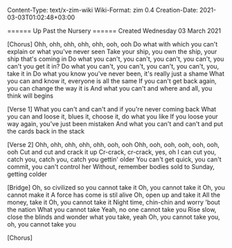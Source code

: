 Content-Type: text/x-zim-wiki
Wiki-Format: zim 0.4
Creation-Date: 2021-03-03T01:02:48+03:00

====== Up Past the Nursery ======
Created Wednesday 03 March 2021

[Chorus]
Ohh, ohh, ohh, ohh, ohh, ooh, ooh
Do what with which you can't explain or what you've never seen
Take your ship, you own the ship, your ship that's coming in
Do what you can't, you can't, you can't, you can't, you can't you get it in?
Do what you can't, you can't, you can't, you can't, you, take it in
Do what you know you've never been, it's really just a shame
What you can and know it, everyone is all the same
If you can't get back again, you can change the way it is
And what you can't and where and all, you think will begins

[Verse 1]
What you can't and can't and if you're never coming back
What you can and loose it, blues it, choose it, do what you like If you loose your way again, you've just been mistaken
And what you can't and can't and put the cards back in the stack

[Verse 2]
Ohh, ohh, ohh, ohh, ohh, ooh, ooh
Ohh, ooh, ooh, ooh, ooh, ooh, ooh
Cut and cut and crack it up
Cr-crack, cr-crack, yes, oh I can cut you, catch you, catch you, catch you gettin' older
You can't get quick, you can't commit, you can't control her
Without, remember bodies sold to Sunday, getting colder

[Bridge]
Oh, so civilized so you cannot take it
Oh, you cannot take it
Oh, you cannot make it
A force has come is stil alive
Oh, open up and take it
All the money, take it
Oh, you cannot take it
Night time, chin-chin and worry 'bout the nation
What you cannot take
Yeah, no one cannot take you
Rise slow, close the blinds and wonder what you take, yeah
Oh, you cannot take you, oh, you cannot take you

[Chorus]
